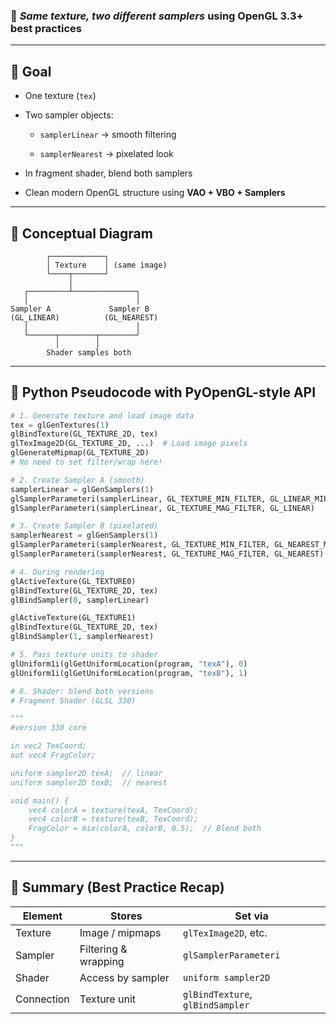 ### 🎯 _Same texture, two different samplers_ using **OpenGL 3.3+ best practices**

---

## 🔧 **Goal**

- One texture (`tex`)
- Two sampler objects:
    
    - `samplerLinear` → smooth filtering
        
    - `samplerNearest` → pixelated look
        
- In fragment shader, blend both samplers
    
- Clean modern OpenGL structure using **VAO + VBO + Samplers**
    

---

## 🧠 **Conceptual Diagram**

```
        ┌────────────┐
        │ Texture    │ (same image)
        └────┬───────┘
             │
   ┌─────────┴──────────────┐
   │                        │
Sampler A             Sampler B
(GL_LINEAR)          (GL_NEAREST)
   │                        │
   └──────┬────────┬────────┘
          │        │
        Shader samples both

```


---

## 🧪 **Python Pseudocode with PyOpenGL-style API**

```py
# 1. Generate texture and load image data
tex = glGenTextures(1)
glBindTexture(GL_TEXTURE_2D, tex)
glTexImage2D(GL_TEXTURE_2D, ...)  # Load image pixels
glGenerateMipmap(GL_TEXTURE_2D)
# No need to set filter/wrap here!

# 2. Create Sampler A (smooth)
samplerLinear = glGenSamplers(1)
glSamplerParameteri(samplerLinear, GL_TEXTURE_MIN_FILTER, GL_LINEAR_MIPMAP_LINEAR)
glSamplerParameteri(samplerLinear, GL_TEXTURE_MAG_FILTER, GL_LINEAR)

# 3. Create Sampler B (pixelated)
samplerNearest = glGenSamplers(1)
glSamplerParameteri(samplerNearest, GL_TEXTURE_MIN_FILTER, GL_NEAREST_MIPMAP_NEAREST)
glSamplerParameteri(samplerNearest, GL_TEXTURE_MAG_FILTER, GL_NEAREST)

# 4. During rendering
glActiveTexture(GL_TEXTURE0)
glBindTexture(GL_TEXTURE_2D, tex)
glBindSampler(0, samplerLinear)

glActiveTexture(GL_TEXTURE1)
glBindTexture(GL_TEXTURE_2D, tex)
glBindSampler(1, samplerNearest)

# 5. Pass texture units to shader
glUniform1i(glGetUniformLocation(program, "texA"), 0)
glUniform1i(glGetUniformLocation(program, "texB"), 1)

# 6. Shader: blend both versions
# Fragment Shader (GLSL 330)

"""
#version 330 core

in vec2 TexCoord;
out vec4 FragColor;

uniform sampler2D texA;  // linear
uniform sampler2D texB;  // nearest

void main() {
    vec4 colorA = texture(texA, TexCoord);
    vec4 colorB = texture(texB, TexCoord);
    FragColor = mix(colorA, colorB, 0.5);  // Blend both
}
"""

```
---

## 🧼 **Summary (Best Practice Recap)**

| Element    | Stores               | Set via                          |
| ---------- | -------------------- | -------------------------------- |
| Texture    | Image / mipmaps      | `glTexImage2D`, etc.             |
| Sampler    | Filtering & wrapping | `glSamplerParameteri`            |
| Shader     | Access by sampler    | `uniform sampler2D`              |
| Connection | Texture unit         | `glBindTexture`, `glBindSampler` | 